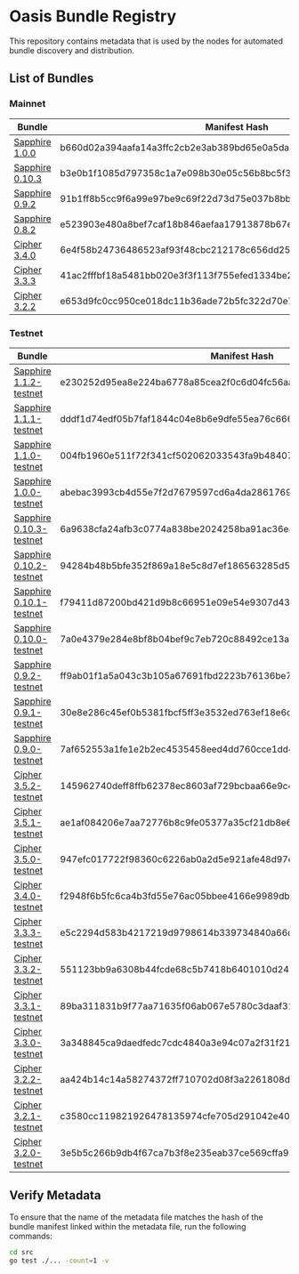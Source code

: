 # Oasis Bundle Registry

This repository contains metadata that is used by the nodes for automated
bundle discovery and distribution.

## List of Bundles

### Mainnet

| Bundle                                                                                                              | Manifest Hash                                                    |
| ------------------------------------------------------------------------------------------------------------------- | ---------------------------------------------------------------- |
| [Sapphire 1.0.0](https://github.com/oasisprotocol/sapphire-paratime/releases/download/v1.0.0/sapphire-paratime.orc) | b660d02a394aafa14a3ffc2cb2e3ab389bd65e0a5da07f3b9fa02cf7d8466e07 |
| [Sapphire 0.10.3](https://github.com/oasisprotocol/sapphire-paratime/releases/download/v0.10.3/sapphire-paratime.orc) | b3e0b1f1085d797358c1a7e098b30e05c56b8bc5f39a5c6af10597aaa754d28f |
| [Sapphire 0.9.2](https://github.com/oasisprotocol/sapphire-paratime/releases/download/v0.9.2/sapphire-paratime.orc) | 91b1ff8b5cc9f6a99e97be9c69f22d73d75e037b8bbca7fda64a7a41bc997841 |
| [Sapphire 0.8.2](https://github.com/oasisprotocol/sapphire-paratime/releases/download/v0.8.2/sapphire-paratime.orc) | e523903e480a8bef7caf18b846aefaa17913878b67eee13ac618849dd0bb8741 |
| [Cipher 3.4.0](https://github.com/oasisprotocol/cipher-paratime/releases/download/v3.4.0/cipher-paratime.orc) | 6e4f58b24736486523af93f48cbc212178c656dd25c56c9b31c4c2434c928840 |
| [Cipher 3.3.3](https://github.com/oasisprotocol/cipher-paratime/releases/download/v3.3.3/cipher-paratime.orc) | 41ac2fffbf18a5481bb020e3f3f113f755efed1334be2c426f3da9d30d470897 |
| [Cipher 3.2.2](https://github.com/oasisprotocol/cipher-paratime/releases/download/v3.2.2/cipher-paratime.orc) | e653d9fc0cc950ce018dc11b36ade72b5fc322d70e78501549a89e60ed22ded0 |

### Testnet

| Bundle                                                                                                                              | Manifest Hash                                                    |
| ----------------------------------------------------------------------------------------------------------------------------------- | ---------------------------------------------------------------- |
| [Sapphire 1.1.2-testnet](https://github.com/oasisprotocol/sapphire-paratime/releases/download/v1.1.2-testnet/sapphire-paratime.orc) | e230252d95ea8e224ba6778a85cea2f0c6d04fc56aa39ae21ff8d18e8a705ae9 |
| [Sapphire 1.1.1-testnet](https://github.com/oasisprotocol/sapphire-paratime/releases/download/v1.1.1-testnet/sapphire-paratime.orc) | dddf1d74edf05b7faf1844c04e8b6e9dfe55ea76c6663872fdd75e5e4adea0c1 |
| [Sapphire 1.1.0-testnet](https://github.com/oasisprotocol/sapphire-paratime/releases/download/v1.1.0-testnet/sapphire-paratime.orc) | 004fb1960e511f72f341cf502062033543fa9b4840765d9e238c90c2ab406d54 |
| [Sapphire 1.0.0-testnet](https://github.com/oasisprotocol/sapphire-paratime/releases/download/v1.0.0-testnet/sapphire-paratime.orc) | abebac3993cb4d55e7f2d7679597cd6a4da2861769ea118566fd827015bd3ed9 |
| [Sapphire 0.10.3-testnet](https://github.com/oasisprotocol/sapphire-paratime/releases/download/v0.10.3-testnet/sapphire-paratime.orc) | 6a9638cfa24afb3c0774a838be2024258ba91ac36e45153bf4d26c0500b453cf |
| [Sapphire 0.10.2-testnet](https://github.com/oasisprotocol/sapphire-paratime/releases/download/v0.10.2-testnet/sapphire-paratime.orc) | 94284b48b5bfe352f869a18e5c8d7ef186563285d526fdeb6cff6b2943142371 |
| [Sapphire 0.10.1-testnet](https://github.com/oasisprotocol/sapphire-paratime/releases/download/v0.10.1-testnet/sapphire-paratime.orc) | f79411d87200bd421d9b8c66951e09e54e9307d436d664a6d0acc555b6a82385 |
| [Sapphire 0.10.0-testnet](https://github.com/oasisprotocol/sapphire-paratime/releases/download/v0.10.0-testnet/sapphire-paratime.orc) | 7a0e4379e284e8bf8b04bef9c7eb720c88492ce13a438c20ab731193734715b5 |
| [Sapphire 0.9.2-testnet](https://github.com/oasisprotocol/sapphire-paratime/releases/download/v0.9.2-testnet/sapphire-paratime.orc) | ff9ab01f1a5a043c3b105a67691fbd2223b76136be734c6a322493ce9f3a7280 |
| [Sapphire 0.9.1-testnet](https://github.com/oasisprotocol/sapphire-paratime/releases/download/v0.9.1-testnet/sapphire-paratime.orc) | 30e8e286c45ef0b5381fbcf5ff3e3532ed763ef18e6de736fe15013d482e030d |
| [Sapphire 0.9.0-testnet](https://github.com/oasisprotocol/sapphire-paratime/releases/download/v0.9.0-testnet/sapphire-paratime.orc) | 7af652553a1fe1e2b2ec4535458eed4dd760cce1dd4df00c30b164523ecd674e |
| [Cipher 3.5.2-testnet](https://github.com/oasisprotocol/cipher-paratime/releases/download/v3.5.2-testnet/cipher-paratime.orc) | 145962740deff8ffb62378ec8603af729bcbaa66e9c4f21ed9a45230fd37807f |
| [Cipher 3.5.1-testnet](https://github.com/oasisprotocol/cipher-paratime/releases/download/v3.5.1-testnet/cipher-paratime.orc) | ae1af084206e7aa72776b8c9fe05377a35cf21db8e6e581754d254d6a0b5615a |
| [Cipher 3.5.0-testnet](https://github.com/oasisprotocol/cipher-paratime/releases/download/v3.5.0-testnet/cipher-paratime.orc) | 947efc017722f98360c6226ab0a2d5e921afe48d97ecca79b21ca73e24a2da73 |
| [Cipher 3.4.0-testnet](https://github.com/oasisprotocol/cipher-paratime/releases/download/v3.4.0-testnet/cipher-paratime.orc) | f2948f6b5fc6ca4b3fd55e76ac05bbee4166e9989db6405d0eeafe86d34f4909 |
| [Cipher 3.3.3-testnet](https://github.com/oasisprotocol/cipher-paratime/releases/download/v3.3.3-testnet/cipher-paratime.orc) | e5c2294d583b4217219d9798614b339734840a66d72c59559838d4c131660947 |
| [Cipher 3.3.2-testnet](https://github.com/oasisprotocol/cipher-paratime/releases/download/v3.3.2-testnet/cipher-paratime.orc) | 551123bb9a6308b44fcde68c5b7418b6401010d24971960408c2595fed259b6f |
| [Cipher 3.3.1-testnet](https://github.com/oasisprotocol/cipher-paratime/releases/download/v3.3.1-testnet/cipher-paratime.orc) | 89ba311831b9f77aa71635f06ab067e5780c3daaf3103110288f634c174d99aa |
| [Cipher 3.3.0-testnet](https://github.com/oasisprotocol/cipher-paratime/releases/download/v3.3.0-testnet/cipher-paratime.orc) | 3a348845ca9daedfedc7cdc4840a3e94c07a2f31f21ffe6b23ec6735203b55af |
| [Cipher 3.2.2-testnet](https://github.com/oasisprotocol/cipher-paratime/releases/download/v3.2.2-testnet/cipher-paratime.orc) | aa424b14c14a58274372ff710702d08f3a2261808d00d3a6e132534949309320 |
| [Cipher 3.2.1-testnet](https://github.com/oasisprotocol/cipher-paratime/releases/download/v3.2.1-testnet/cipher-paratime.orc) | c3580cc119821926478135974cfe705d291042e4010a0f3b1173c98e6223e155 |
| [Cipher 3.2.0-testnet](https://github.com/oasisprotocol/cipher-paratime/releases/download/v3.2.0-testnet/cipher-paratime.orc) | 3e5b5c266b9db4f67ca7b3f8e235eab37ce569cffa93bc3e01e15c3a23b9ccc9 |

## Verify Metadata

To ensure that the name of the metadata file matches the hash of the bundle
manifest linked within the metadata file, run the following commands:

```bash
cd src
go test ./... -count=1 -v
```
